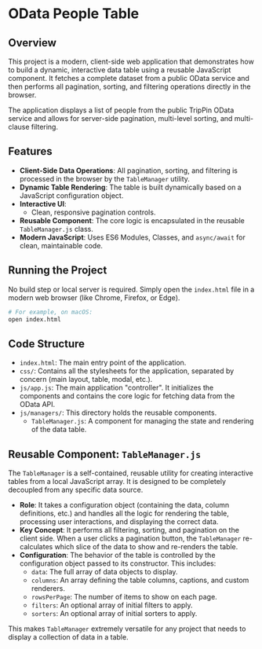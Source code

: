 # OData People Table

## Overview

This project is a modern, client-side web application that demonstrates how to build a dynamic, interactive data table using a reusable JavaScript component. It fetches a complete dataset from a public OData service and then performs all pagination, sorting, and filtering operations directly in the browser.

The application displays a list of people from the public TripPin OData service and allows for server-side pagination, multi-level sorting, and multi-clause filtering.

## Features

-   **Client-Side Data Operations**: All pagination, sorting, and filtering is processed in the browser by the `TableManager` utility.
-   **Dynamic Table Rendering**: The table is built dynamically based on a JavaScript configuration object.
-   **Interactive UI**:
    -   Clean, responsive pagination controls.
-   **Reusable Component**: The core logic is encapsulated in the reusable `TableManager.js` class.
-   **Modern JavaScript**: Uses ES6 Modules, Classes, and `async/await` for clean, maintainable code.

## Running the Project

No build step or local server is required. Simply open the `index.html` file in a modern web browser (like Chrome, Firefox, or Edge).

```bash
# For example, on macOS:
open index.html
```

## Code Structure

-   `index.html`: The main entry point of the application.
-   `css/`: Contains all the stylesheets for the application, separated by concern (main layout, table, modal, etc.).
-   `js/app.js`: The main application "controller". It initializes the components and contains the core logic for fetching data from the OData API.
-   `js/managers/`: This directory holds the reusable components.
    -   `TableManager.js`: A component for managing the state and rendering of the data table.

## Reusable Component: `TableManager.js`

The `TableManager` is a self-contained, reusable utility for creating interactive tables from a local JavaScript array. It is designed to be completely decoupled from any specific data source.

-   **Role**: It takes a configuration object (containing the data, column definitions, etc.) and handles all the logic for rendering the table, processing user interactions, and displaying the correct data.
-   **Key Concept**: It performs all filtering, sorting, and pagination on the client side. When a user clicks a pagination button, the `TableManager` re-calculates which slice of the data to show and re-renders the table.
-   **Configuration**: The behavior of the table is controlled by the configuration object passed to its constructor. This includes:
    -   `data`: The full array of data objects to display.
    -   `columns`: An array defining the table columns, captions, and custom renderers.
    -   `rowsPerPage`: The number of items to show on each page.
    -   `filters`: An optional array of initial filters to apply.
    -   `sorters`: An optional array of initial sorters to apply.

This makes `TableManager` extremely versatile for any project that needs to display a collection of data in a table.
